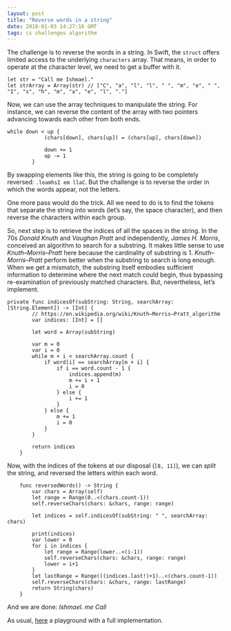 ```yaml
---
layout: post
title: "Reverse words in a string"
date: 2018-01-03 14:27:16 GMT
tags: cs challenges algorithm
---
```


The challenge is to reverse the words in a string. In Swift, the `struct` offers limited access to the underlying `characters` array. That means, in order to operate at the character level, we need to get a buffer with it. 

```
let str = "Call me Ishmael."
let strArray = Array(str) // ["C", "a", "l", "l", " ", "m", "e", " ", "I", "s", "h", "m", "a", "e", "l", "."]
```

Now, we can use the array techniques to manipulate the string. For instance, we can reverse the content of the array with two pointers advancing towards each other from both ends. 

```
while down < up {
            (chars[down], chars[up]) = (chars[up], chars[down])

            down += 1
            up -= 1
        }
```

By swapping elements like this, the string is going to be completely reversed: `.leamhsI em llaC`. But the challenge is to reverse the order in which the words appear, not the letters. 

One more pass would do the trick. All we need to do is to find the tokens that separate the string into words (let’s say, the space character), and then reverse the characters within each group. 

So, next step is to retrieve the indices of all the spaces in the string. In the 70s *Donald Knuth* and *Vaughan Pratt* and independently, *James H. Morris*, conceived an algorithm to search for a substring. It makes little sense to use *Knuth–Morris–Pratt* here because the cardinality of substring is 1. *Knuth–Morris–Pratt* perform better when the substring to search is long enough. When we get a mismatch, the substring itself embodies sufficient information to determine where the next match could begin, thus bypassing re-examination of previously matched characters. But, nevertheless, let’s implement. 

```
private func indicesOf(subString: String, searchArray: [String.Element]) -> [Int] {
        // https://en.wikipedia.org/wiki/Knuth–Morris–Pratt_algorithm
        var indices: [Int] = []

        let word = Array(subString)

        var m = 0
        var i = 0
        while m + i < searchArray.count {
            if word[i] == searchArray[m + i] {
                if i == word.count - 1 {
                    indices.append(m)
                    m += i + 1
                    i = 0
                } else {
                    i += 1
                }
            } else {
                m += 1
                i = 0
            }
        }

        return indices
    }
```

Now, with the indices of the tokens at our disposal (`[8, 11]`), we can *split* the string, and reversed the letters within each word. 

```
    func reversedWords() -> String {
        var chars = Array(self)
        let range = Range(0..<(chars.count-1))
        self.reverseChars(chars: &chars, range: range)

        let indices = self.indicesOf(subString: " ", searchArray: chars)

        print(indices)
        var lower = 0
        for i in indices {
            let range = Range(lower..<(i-1))
            self.reverseChars(chars: &chars, range: range)
            lower = i+1
        }
        let lastRange = Range(((indices.last!)+1)..<(chars.count-1))
        self.reverseChars(chars: &chars, range: lastRange)
        return String(chars)
    }
```

And we are done: *Ishmael. me Call* 

As usual, [here](https://gist.github.com/volonbolon/025f1afef2a8117fd1f19511f639d61a) a playground with a full implementation. 